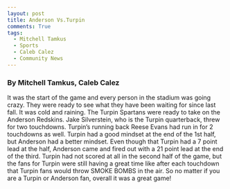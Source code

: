 ```yaml
---
layout: post
title: Anderson Vs.Turpin
comments: True
tags:
  - Mitchell Tamkus
  - Sports
  - Caleb Calez
  - Community News
---
```





### By Mitchell Tamkus, Caleb Calez


It was the start of the game and every person in the stadium was going crazy. They were ready to see what they have been waiting for since last fall. It was cold and raining. The Turpin Spartans were ready to take on the Anderson Redskins. Jake Silverstein, who is the Turpin quarterback, threw for two touchdowns. Turpin’s running back Reese Evans had run in for 2 touchdowns as well. Turpin had a good mindset at the end of the 1st half, but Anderson had a better mindset. Even though that Turpin had a 7 point lead at the half, Anderson came and fired out with a 21 
point lead at the end of the third. Turpin had not scored at all in the second half of the game, but the fans for Turpin were still having a great time like after each touchdown that Turpin fans would throw SMOKE BOMBS in the air. So no matter if you are a Turpin or Anderson fan, overall it was a great game!
